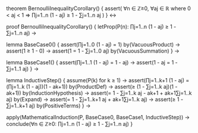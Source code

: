 theorem BernoulliInequalityCorollary() {
  assert(
    ∀n ∈ ℤ≥0, ∀aj ∈ ℝ where 0 < aj < 1 ⇒
    ∏j=1..n (1 - aj) ≥ 1 - ∑j=1..n aj
  )
} ↔

proof BernoulliInequalityCorollary() {
  letProp(P(n): ∏j=1..n (1 - aj) ≥ 1 - ∑j=1..n aj) →
  
  lemma BaseCase0() {
    assert(∏j=1..0 (1 - aj) = 1) by(VacuousProduct) →
    assert(1 ≥ 1 - 0) →
    assert(1 = 1 - ∑j=1..0 aj) by(VacuousSummation)
  } →

  lemma BaseCase1() {
    assert(∏j=1..1 (1 - aj) = 1 - aj) →
    assert(1 - aj = 1 - ∑j=1..1 aj)
  } →

  lemma InductiveStep() {
    assume(P(k) for k ≥ 1) →
    assert(∏j=1..k+1 (1 - aj) = (∏j=1..k (1 - aj))(1 - ak+1)) by(ProductDef) →
    assert(≥ (1 - ∑j=1..k aj)(1 - ak+1)) by(InductionHypothesis) →
    assert(= 1 - ∑j=1..k aj - ak+1 + ak+1∑j=1..k aj) by(Expand) →
    assert(= 1 - ∑j=1..k+1 aj + ak+1∑j=1..k aj) →
    assert(≥ 1 - ∑j=1..k+1 aj) by(PositiveTerms)
  } →

  apply(MathematicalInduction(P, BaseCase0, BaseCase1, InductiveStep)) →
  conclude(∀n ∈ ℤ≥0: ∏j=1..n (1 - aj) ≥ 1 - ∑j=1..n aj)
}